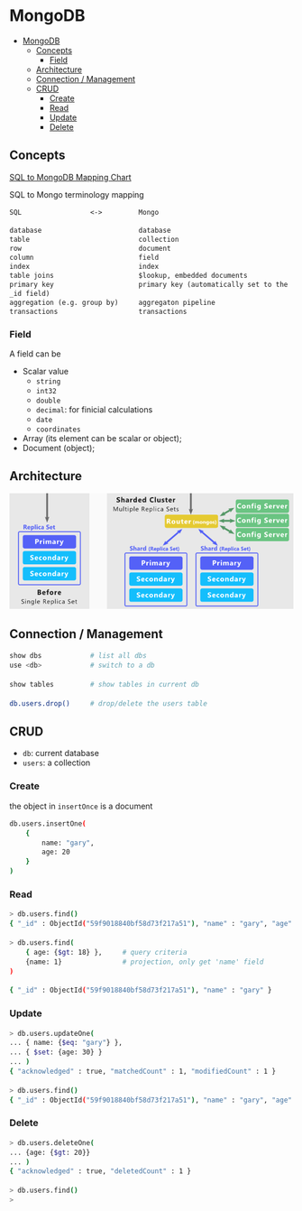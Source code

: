 MongoDB
========

- [MongoDB](#mongodb)
    - [Concepts](#concepts)
        - [Field](#field)
    - [Architecture](#architecture)
    - [Connection / Management](#connection--management)
    - [CRUD](#crud)
        - [Create](#create)
        - [Read](#read)
        - [Update](#update)
        - [Delete](#delete)


## Concepts

[SQL to MongoDB Mapping Chart](https://docs.mongodb.com/manual/reference/sql-comparison/)

SQL to Mongo terminology mapping

```
SQL                 <->         Mongo

database                        database
table                           collection
row                             document
column                          field
index                           index
table joins                     $lookup, embedded documents
primary key                     primary key (automatically set to the _id field)
aggregation (e.g. group by)     aggregaton pipeline
transactions                    transactions
```

### Field

A field can be 

* Scalar value
    * `string` 
    * `int32`
    * `double`
    * `decimal`: for finicial calculations
    * `date`
    * `coordinates`
* Array (its element can be scalar or object);
* Document (object);


## Architecture

![MongoDB Sharding and Replica Set](./images/mongo-sharding-replicaset.png)



## Connection / Management

```sh
show dbs            # list all dbs
use <db>            # switch to a db

show tables         # show tables in current db

db.users.drop()     # drop/delete the users table
```

## CRUD

* `db`: current database
* `users`: a collection

### Create

the object in `insertOnce` is a document

```sh
db.users.insertOne(
    {
        name: "gary",
        age: 20
    }
)
```

### Read

```sh
> db.users.find()
{ "_id" : ObjectId("59f9018840bf58d73f217a51"), "name" : "gary", "age" : 20 }

> db.users.find( 
    { age: {$gt: 18} },     # query criteria
    {name: 1}               # projection, only get 'name' field
)

{ "_id" : ObjectId("59f9018840bf58d73f217a51"), "name" : "gary" }
```

### Update

```sh
> db.users.updateOne(
... { name: {$eq: "gary"} },
... { $set: {age: 30} }
... )
{ "acknowledged" : true, "matchedCount" : 1, "modifiedCount" : 1 }

> db.users.find()
{ "_id" : ObjectId("59f9018840bf58d73f217a51"), "name" : "gary", "age" : 30 }
```

### Delete

```sh
> db.users.deleteOne(
... {age: {$gt: 20}}
... )
{ "acknowledged" : true, "deletedCount" : 1 }

> db.users.find()
> 
```

